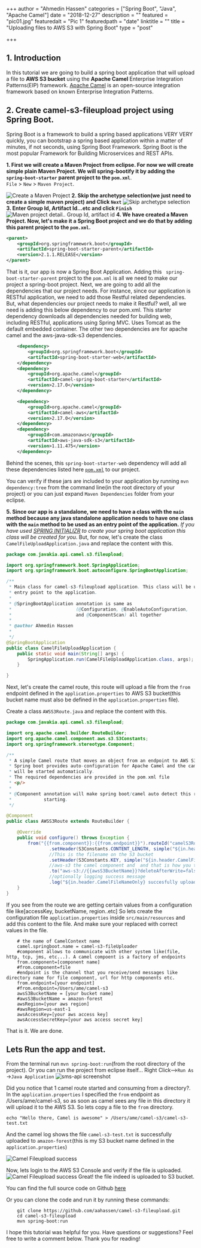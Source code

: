+++
author = "Ahmedin Hassen"
categories = ["Spring Boot",  "Java", "Apache Camel"]
date = "2018-12-27"
description = ""
featured = "pic01.jpg"
featuredalt = "Pic 1"
featuredpath = "date"
linktitle = ""
title = "Uploading files to AWS S3 with Spring Boot"
type = "post"

+++

## 1. Introduction
In this tutorial we are going to build a spring boot application that will upload a file
to **AWS S3 bucket** using the **Apache Camel** Enterprise Integration Patterns(EIP) framework. [Apache Camel](http://camel.apache.org) is an open-source integration framework based on known Enterprise Integration Patterns.

## 2. Create camel-s3-fileupload project using Spring Boot.
Spring Boot is a framework to build a spring based applications VERY VERY quickly, you can bootstrap a spring based application within a matter of minutes, if not seconds, using Spring Boot Framework. Spring Boot is the most popular  Framework for Building Microservices and REST APIs. <br>

**1. First we will create a Maven Project from eclipse. For now we will create simple plain Maven Project. We will spring-bootify it by adding the `spring-boot-starter` parent project to the `pom.xml`**.<br>  `File` > `New` > `Maven Project`. 

![Create a Maven Project](/img/eclipse/camel/maven-new-project.jpg)
**2. Skip the archetype selection(we just need to  create a simple maven project) and Click `Next`**
![Skip archetype selection](/img/eclipse/camel/maven-skip-archetype.jpg)
**3. Enter Group Id, Artifact Id...etc and click `Finish`**
![Maven project detail.. Group Id, artifact id](/img/eclipse/camel/maven-project-info.jpg)
**4. We have created a Maven Project. Now, let's make it a Spring Boot project and we do that by adding this parent project to the `pom.xml`.** 
```xml
<parent>
	<groupId>org.springframework.boot</groupId>
	<artifactId>spring-boot-starter-parent</artifactId>
	<version>2.1.1.RELEASE</version>
</parent>
```
That is it, our app is now a Spring Boot Application. Adding this ` spring-boot-starter-parent` project to the `pom.xml` is all we need to make our project a spring-boot project. 
Next, we are going to add all the dependencies that our project needs. For instance, since our application is RESTful application, we need to add those Restful related dependencies. But, what dependencies our project needs to make it Restful? well, all we need is adding this below dependency to our pom.xml. This starter dependency downloads all dependencies needed for building web, including RESTful, applications using Spring MVC. Uses Tomcat as the default embedded container. The other two dependencies are for apache camel and the aws-java-sdk-s3 dependencies. 

```xml
	<dependency>
		<groupId>org.springframework.boot</groupId>
		<artifactId>spring-boot-starter-web</artifactId>
	</dependency>
    <dependency>
		<groupId>org.apache.camel</groupId>
		<artifactId>camel-spring-boot-starter</artifactId>
		<version>2.17.0</version>
	</dependency>

	<dependency>
		<groupId>org.apache.camel</groupId>
		<artifactId>camel-aws</artifactId>
		<version>2.17.0</version>
	</dependency>
	<dependency>
		<groupId>com.amazonaws</groupId>
		<artifactId>aws-java-sdk-s3</artifactId>
		<version>1.11.475</version>
	</dependency>
```
Behind the scenes, this `spring-boot-starter-web` dependency will add all these dependencies listed here [`pom.xml`](https://github.com/spring-projects/spring-boot/blob/v2.1.1.RELEASE/spring-boot-project/spring-boot-starters/spring-boot-starter-web/pom.xml) to our project.

You can verify if these jars are included to your application by running `mvn dependency:tree` from the command line(in the root directory of your project) or you can just expand `Maven Dependencies` folder from your eclipse.  <br>

**5. Since our app is a standalone, we need to have a class with the `main` method because any java standalone application needs to have one class with the `main` method to be used as an entry point of the application.**
_If you have used [SPRING INITIALIZR](https://start.spring.io/) to create your spring boot application this class will be created for you_.
But, for now, let's create the class `CamelFileUploadApplication.java` and replace the content with this. 
``` java
package com.javakia.api.camel.s3.fileupload;

import org.springframework.boot.SpringApplication;
import org.springframework.boot.autoconfigure.SpringBootApplication;

/**
 * Main class for camel-s3-fileupload application. This class will be used as an
 * entry point to the application.
 * 
 * @SpringBootApplication annotation is same as
 *                        (@Configuration, @EnableAutoConfiguration,
 *                        and @ComponentScan) all together
 *
 * @author Ahmedin Hassen
 *
 */
@SpringBootApplication
public class CamelFileUploadApplication {
	public static void main(String[] args) {
		SpringApplication.run(CamelFileUploadApplication.class, args);
	}

}

```
Next, let's create the camel route, this route will upload a file from the `from ` endpoint defined in the `application.properties` to AWS S3 bucket(this bucket name must also be defined in the `application.properties` file).

Create a class `AWSS3Route.java` and replace the content with this.

```java
package com.javakia.api.camel.s3.fileupload;

import org.apache.camel.builder.RouteBuilder;
import org.apache.camel.component.aws.s3.S3Constants;
import org.springframework.stereotype.Component;

/**
 * A simple Camel route that moves an object from an endpoint to AWS S3 Bucket
 * Spring boot provides auto-configuration for Apache Camel and the camel route
 * will be started automatically.
 * The required dependencies are provided in the pom.xml file
 * <p/>
 * 
 * @Component annotation will make spring boot/camel auto detect this route when
 *            starting.
 */

@Component
public class AWSS3Route extends RouteBuilder {

	@Override
	public void configure() throws Exception {
		from("{{from.component}}:{{from.endpoint}}").routeId("camelS3Route")
				.setHeader(S3Constants.CONTENT_LENGTH, simple("${in.header.CamelFileLength}"))
				//This is the filename on the S3 bucket
				.setHeader(S3Constants.KEY, simple("${in.header.CamelFileNameOnly}"))
				//aws-s3 the camel component and  and that is how you tell camel where you want to upload. 
				.to("aws-s3://{{awsS3BucketName}}?deleteAfterWrite=false&region={{awsRegion}}&accessKey={{awsAccessKey}}&secretKey=RAW({{awsAccessSecretKey}})")
				//optionally logging success message
				.log("${in.header.CamelFileNameOnly} succesfully uploaded to S3 {{awsS3BucketName}} bucket");
	}
}

```
If you see from the route we are getting certain values from a configuration file like[accessKey, bucketName, region..etc] 
So lets create the configuration file `application.properties` inside `src/main/resources` and add this content to the file. And make sure your replaced with correct values in the file.
```
    # the name of CamelContext name
    camel.springboot.name = camel-s3-fileUploader
    #component allows to communicate with other system like(file, http, tcp, jms, etc...). A camel compoent is a factory of endpoints
    from.component=[component name]
    #from.component=file
    #endpoint is the channel that you receive/send messages like directory name for file component, url for http components etc. 
    from.endpoint=[your endpoint]
    #from.endpoint=/Users/ame/camel-s3
    awsS3BucketName = [your bucket name]
    #awsS3BucketName = amazon-forest
    awsRegion=[your aws region]
    #awsRegion=us-east-1
    awsAccessKey=[your aws access key]
    awsAccessSecretKey=[your aws access secret key]
```

That is it. We are done. 
## Lets Run the app and test. 
From the terminal run `mvn spring-boot:run`(from the root directory of the project).
Or you can run the project from eclipse itself... Right Click-->`Run As` ->`Java Application`
![sms-api screenshot](/img/eclipse/camel/spring-boot-camel-terminal.jpg)


Did you notice that 1 camel route started and consuming from a directory?. In the `application.properties` I specified the `from` endpoint as /Users/ame/camel-s3, so as soon as camel sees any file in this directory it will upload it to the AWS S3.
So lets copy a file to the `from` directory.
```
echo "Hello there, Camel is awesome" > /Users/ame/camel-s3/camel-s3-test.txt
```

And the camel log shows the file `camel-s3-test.txt` is successfully uploaded to `amazon-forest`(this is my S3 bucket name defined in the `application.properties`)

![Camel Fileupload success](/img/eclipse/camel/camel-upload-success.jpg)

Now, lets login to the AWS S3 Console and verify if the file is uploaded.
![Camel Fileupload success](/img/eclipse/camel/aws-s3-uploaded.jpg)
Great! the file indeed is uploaded to S3 bucket.

You can find the full source code on Github [here](https://github.com/aahassen/camel-s3-fileupload)

Or you can clone the code and run it by running these commands:
```
    git clone https://github.com/aahassen/camel-s3-fileupload.git
    cd camel-s3-fileupload
    mvn spring-boot:run
```
I hope this tutorial was helpful for you. Have questions or suggestions? Feel free to write a comment below. Thank you for reading!
